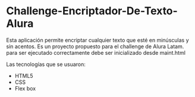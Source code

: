 # Challenge-Encriptador-De-Texto-Alura

Esta aplicación permite encriptar cualquier texto que esté en minúsculas y sin acentos.
Es un proyecto propuesto para el challenge de Alura Latam.
para ser ejecutado correctamente debe ser inicializado desde maint.html

Las tecnologías que se usuaron:
- HTML5
- CSS
- Flex box
